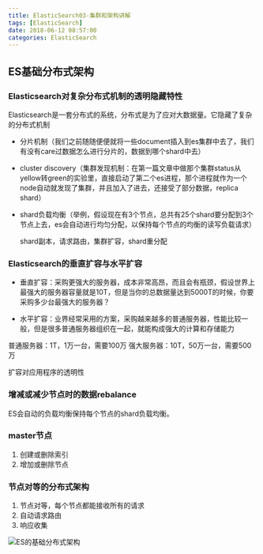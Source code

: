 ```yaml
---
title: ElasticSearch03-集群和架构讲解
tags: [ElasticSearch]
date: 2018-06-12 08:57:00
categories: ElasticSearch
---
```


## ES基础分布式架构

### Elasticsearch对复杂分布式机制的透明隐藏特性

Elasticsearch是一套分布式的系统，分布式是为了应对大数据量。它隐藏了复杂的分布式机制

* 分片机制（我们之前随随便便就将一些document插入到es集群中去了，我们有没有care过数据怎么进行分片的，数据到哪个shard中去）

* cluster discovery（集群发现机制：在第一篇文章中做那个集群status从yellow转green的实验里，直接启动了第二个es进程，那个进程就作为一个node自动就发现了集群，并且加入了进去，还接受了部分数据，replica shard）

* shard负载均衡（举例，假设现在有3个节点，总共有25个shard要分配到3个节点上去，es会自动进行均匀分配，以保持每个节点的均衡的读写负载请求）

	shard副本，请求路由，集群扩容，shard重分配
	

	
### Elasticsearch的垂直扩容与水平扩容

* 垂直扩容：采购更强大的服务器，成本非常高昂，而且会有瓶颈，假设世界上最强大的服务器容量就是10T，但是当你的总数据量达到5000T的时候，你要采购多少台最强大的服务器？

* 水平扩容：业界经常采用的方案，采购越来越多的普通服务器，性能比较一般，但是很多普通服务器组织在一起，就能构成强大的计算和存储能力

普通服务器：1T，1万一台，需要100万
强大服务器：10T，50万一台，需要500万

扩容对应用程序的透明性




### 增减或减少节点时的数据rebalance

ES会自动的负载均衡保持每个节点的shard负载均衡。

### master节点

1. 创建或删除索引
2. 增加或删除节点

### 节点对等的分布式架构

1. 节点对等，每个节点都能接收所有的请求
2. 自动请求路由
3. 响应收集

![ES的基础分布式架构](/img/es/03/ES的基础分布式架构.png)




